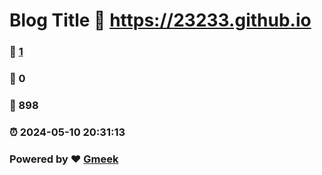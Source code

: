 # Blog Title :link: https://23233.github.io 
### :page_facing_up: [1](https://23233.github.io/tag.html) 
### :speech_balloon: 0 
### :hibiscus: 898 
### :alarm_clock: 2024-05-10 20:31:13 
### Powered by :heart: [Gmeek](https://github.com/Meekdai/Gmeek)
